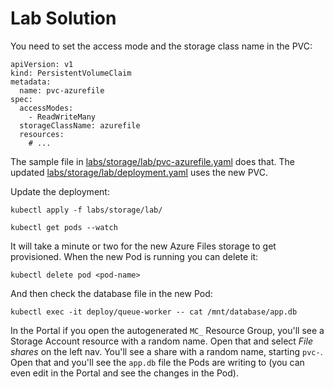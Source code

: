 # Lab Solution

You need to set the access mode and the storage class name in the PVC:

```
apiVersion: v1
kind: PersistentVolumeClaim
metadata:
  name: pvc-azurefile
spec:
  accessModes:
    - ReadWriteMany
  storageClassName: azurefile
  resources:
    # ...
```

The sample file in [labs/storage/lab/pvc-azurefile.yaml](./lab/pvc-azurefile.yaml) does that. The updated [labs/storage/lab/deployment.yaml](./lab/deployment.yaml) uses the new PVC.

Update the deployment:

```
kubectl apply -f labs/storage/lab/

kubectl get pods --watch
```

It will take a minute or two for the new Azure Files storage to get provisioned. When the new Pod is running you can delete it:

```
kubectl delete pod <pod-name>
```

And then check the database file in the new Pod:

```
kubectl exec -it deploy/queue-worker -- cat /mnt/database/app.db
```

In the Portal if you open the autogenerated `MC_` Resource Group, you'll see a Storage Account resource with a random name. Open that and select _File shares_ on the left nav. You'll see a share with a random name, starting `pvc-`. Open that and you'll see the `app.db` file the Pods are writing to (you can even edit in the Portal and see the changes in the Pod).